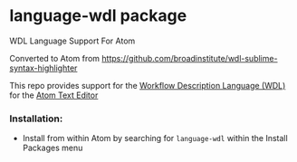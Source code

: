 # language-wdl package

WDL Language Support For Atom

Converted to Atom from https://github.com/broadinstitute/wdl-sublime-syntax-highlighter

This repo provides support for the [Workflow Description Language (WDL)](https://software.broadinstitute.org/wdl/) for the [Atom Text Editor](https://atom.io)

### Installation:
 * Install from within Atom by searching for `language-wdl` within the Install Packages menu
